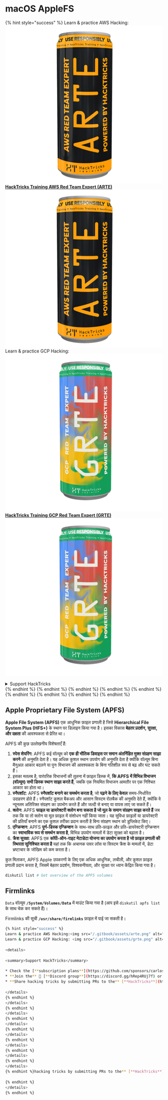 # macOS AppleFS

{% hint style="success" %}
Learn & practice AWS Hacking:<img src="/.gitbook/assets/arte.png" alt="" data-size="line">[**HackTricks Training AWS Red Team Expert (ARTE)**](https://training.hacktricks.xyz/courses/arte)<img src="/.gitbook/assets/arte.png" alt="" data-size="line">\
Learn & practice GCP Hacking: <img src="/.gitbook/assets/grte.png" alt="" data-size="line">[**HackTricks Training GCP Red Team Expert (GRTE)**<img src="/.gitbook/assets/grte.png" alt="" data-size="line">](https://training.hacktricks.xyz/courses/grte)

<details>

<summary>Support HackTricks</summary>

* Check the [**subscription plans**](https://github.com/sponsors/carlospolop)!
* **Join the** 💬 [**Discord group**](https://discord.gg/hRep4RUj7f) or the [**telegram group**](https://t.me/peass) or **follow** us on **Twitter** 🐦 [**@hacktricks\_live**](https://twitter.com/hacktricks\_live)**.**
* **Share hacking tricks by submitting PRs to the** [**HackTricks**](https://github.com/carlospolop/hacktricks) and [**HackTricks Cloud**](https://github.com/carlospolop/hacktricks-cloud) github repos.

</details>
{% endhint %}
{% endhint %}
{% endhint %}
{% endhint %}
{% endhint %}
{% endhint %}
{% endhint %}
{% endhint %}
{% endhint %}

## Apple Proprietary File System (APFS)

**Apple File System (APFS)** एक आधुनिक फ़ाइल प्रणाली है जिसे **Hierarchical File System Plus (HFS+)** के स्थान पर डिज़ाइन किया गया है। इसका विकास **बेहतर प्रदर्शन, सुरक्षा, और दक्षता** की आवश्यकता से प्रेरित था।

APFS की कुछ उल्लेखनीय विशेषताएँ हैं:

1. **स्पेस शेयरिंग**: APFS कई वॉल्यूम को **एक ही भौतिक डिवाइस पर समान अंतर्निहित मुक्त संग्रहण साझा करने** की अनुमति देता है। यह अधिक कुशल स्थान उपयोग की अनुमति देता है क्योंकि वॉल्यूम बिना मैनुअल आकार बदलने या पुनः विभाजन की आवश्यकता के बिना गतिशील रूप से बढ़ और घट सकते हैं।
1. इसका मतलब है, पारंपरिक विभाजनों की तुलना में फ़ाइल डिस्क में, **कि APFS में विभिन्न विभाजन (वॉल्यूम) सभी डिस्क स्थान साझा करते हैं**, जबकि एक नियमित विभाजन आमतौर पर एक निश्चित आकार का होता था।
2. **स्नैपशॉट**: APFS **स्नैपशॉट बनाने का समर्थन करता है**, जो **पढ़ने के लिए केवल** समय-निर्धारित उदाहरण होते हैं। स्नैपशॉट कुशल बैकअप और आसान सिस्टम रोलबैक की अनुमति देते हैं, क्योंकि वे न्यूनतम अतिरिक्त संग्रहण का उपभोग करते हैं और जल्दी से बनाए या वापस लाए जा सकते हैं।
3. **क्लोन**: APFS **फाइल या डायरेक्टरी क्लोन बना सकता है जो मूल के समान संग्रहण साझा करते हैं** जब तक कि या तो क्लोन या मूल फ़ाइल में संशोधन नहीं किया जाता। यह सुविधा फ़ाइलों या डायरेक्टरी की प्रतियाँ बनाने का एक कुशल तरीका प्रदान करती है बिना संग्रहण स्थान को डुप्लिकेट किए।
4. **एन्क्रिप्शन**: APFS **पूर्ण-डिस्क एन्क्रिप्शन** के साथ-साथ प्रति-फ़ाइल और प्रति-डायरेक्टरी एन्क्रिप्शन का **स्वाभाविक रूप से समर्थन करता है**, विभिन्न उपयोग मामलों में डेटा सुरक्षा को बढ़ाता है।
5. **क्रैश सुरक्षा**: APFS एक **कॉपी-ऑन-राइट मेटाडेटा योजना का उपयोग करता है जो फ़ाइल प्रणाली की स्थिरता सुनिश्चित करता है** यहां तक कि अचानक पावर लॉस या सिस्टम क्रैश के मामलों में, डेटा भ्रष्टाचार के जोखिम को कम करता है।

कुल मिलाकर, APFS Apple उपकरणों के लिए एक अधिक आधुनिक, लचीली, और कुशल फ़ाइल प्रणाली प्रदान करता है, जिसमें बेहतर प्रदर्शन, विश्वसनीयता, और सुरक्षा पर ध्यान केंद्रित किया गया है।
```bash
diskutil list # Get overview of the APFS volumes
```
## Firmlinks

`Data` वॉल्यूम **`/System/Volumes/Data`** में माउंट किया गया है (आप इसे `diskutil apfs list` के साथ चेक कर सकते हैं)।

Firmlinks की सूची **`/usr/share/firmlinks`** फ़ाइल में पाई जा सकती है।
```bash
{% hint style="success" %}
Learn & practice AWS Hacking:<img src="/.gitbook/assets/arte.png" alt="" data-size="line">[**HackTricks Training AWS Red Team Expert (ARTE)**](https://training.hacktricks.xyz/courses/arte)<img src="/.gitbook/assets/arte.png" alt="" data-size="line">\
Learn & practice GCP Hacking: <img src="/.gitbook/assets/grte.png" alt="" data-size="line">[**HackTricks Training GCP Red Team Expert (GRTE)**<img src="/.gitbook/assets/grte.png" alt="" data-size="line">](https://training.hacktricks.xyz/courses/grte)

<details>

<summary>Support HackTricks</summary>

* Check the [**subscription plans**](https://github.com/sponsors/carlospolop)!
* **Join the** 💬 [**Discord group**](https://discord.gg/hRep4RUj7f) or the [**telegram group**](https://t.me/peass) or **follow** us on **Twitter** 🐦 [**@hacktricks\_live**](https://twitter.com/hacktricks\_live)**.**
* **Share hacking tricks by submitting PRs to the** [**HackTricks**](https://github.com/carlospolop/hacktricks) and [**HackTricks Cloud**](https://github.com/carlospolop/hacktricks-cloud) github repos.

</details>
{% endhint %}
</details>
{% endhint %}
</details>
{% endhint %}
</details>
{% endhint %}
</details>
{% endhint %}
</details>
{% endhint %}
</details>
{% endhint %}
</details>
{% endhint %}hacking tricks by submitting PRs to the** [**HackTricks**](https://github.com/carlospolop/hacktricks) and [**HackTricks Cloud**](https://github.com/carlospolop/hacktricks-cloud) github repos.

{% endhint %}
</details>
{% endhint %}
